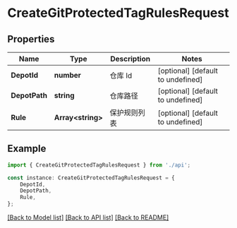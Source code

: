 # CreateGitProtectedTagRulesRequest


## Properties

Name | Type | Description | Notes
------------ | ------------- | ------------- | -------------
**DepotId** | **number** | 仓库 Id | [optional] [default to undefined]
**DepotPath** | **string** | 仓库路径 | [optional] [default to undefined]
**Rule** | **Array&lt;string&gt;** | 保护规则列表 | [optional] [default to undefined]

## Example

```typescript
import { CreateGitProtectedTagRulesRequest } from './api';

const instance: CreateGitProtectedTagRulesRequest = {
    DepotId,
    DepotPath,
    Rule,
};
```

[[Back to Model list]](../README.md#documentation-for-models) [[Back to API list]](../README.md#documentation-for-api-endpoints) [[Back to README]](../README.md)
